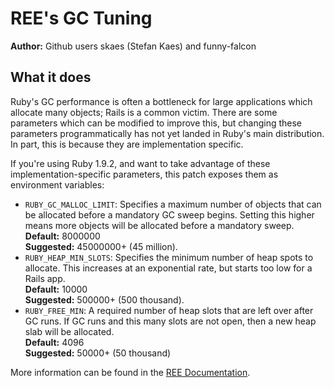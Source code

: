 # REE's GC Tuning

**Author:** Github users skaes (Stefan Kaes) and funny-falcon

## What it does

Ruby's GC performance is often a bottleneck for large applications which
allocate many objects; Rails is a common victim. There are some parameters
which can be modified to improve this, but changing these parameters
programmatically has not yet landed in Ruby's main distribution. In part,
this is because they are implementation specific.

If you're using Ruby 1.9.2, and want to take advantage of these implementation-specific
parameters, this patch exposes them as environment variables:

* `RUBY_GC_MALLOC_LIMIT`: Specifies a maximum number of objects that can be allocated
  before a mandatory GC sweep begins. Setting this higher means more objects will be
  allocated before a mandatory sweep.  
  **Default:** 8000000  
  **Suggested:** 45000000+ (45 million).  
* `RUBY_HEAP_MIN_SLOTS`: Specifies the minimum number of heap spots to allocate. This
  increases at an exponential rate, but starts too low for a Rails app.  
  **Default:** 10000  
  **Suggested:** 500000+ (500 thousand).  
* `RUBY_FREE_MIN`: A required number of heap slots that are left over after GC runs. If
  GC runs and this many slots are not open, then a new heap slab will be allocated.  
  **Default:** 4096  
  **Suggested:** 50000+ (50 thousand)  

More information can be found in the [REE Documentation](http://www.rubyenterpriseedition.com/documentation.html#_garbage_collector_performance_tuning).